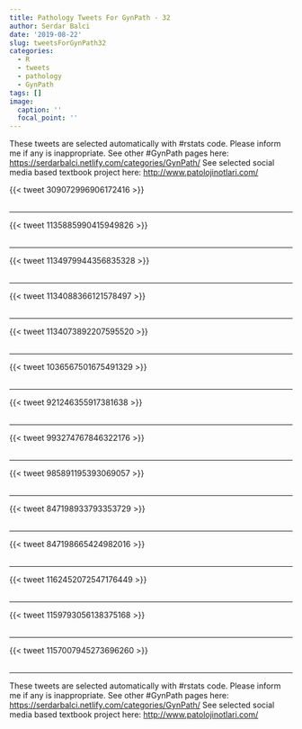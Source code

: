 ```yaml
---
title: Pathology Tweets For GynPath - 32
author: Serdar Balci
date: '2019-08-22'
slug: tweetsForGynPath32
categories:
  - R
  - tweets
  - pathology
  - GynPath
tags: []
image:
  caption: ''
  focal_point: ''
---
```



These tweets are selected automatically with #rstats code. Please inform me if any is inappropriate.
See other #GynPath pages here: https://serdarbalci.netlify.com/categories/GynPath/ 
See selected social media based textbook project here: http://www.patolojinotlari.com/

{{< tweet 309072996906172416 >}}
<br>
<br>
<hr>
{{< tweet 1135885990415949826 >}}
<br>
<br>
<hr>
{{< tweet 1134979944356835328 >}}
<br>
<br>
<hr>
{{< tweet 1134088366121578497 >}}
<br>
<br>
<hr>
{{< tweet 1134073892207595520 >}}
<br>
<br>
<hr>
{{< tweet 1036567501675491329 >}}
<br>
<br>
<hr>
{{< tweet 921246355917381638 >}}
<br>
<br>
<hr>
{{< tweet 993274767846322176 >}}
<br>
<br>
<hr>
{{< tweet 985891195393069057 >}}
<br>
<br>
<hr>
{{< tweet 847198933793353729 >}}
<br>
<br>
<hr>
{{< tweet 847198665424982016 >}}
<br>
<br>
<hr>
{{< tweet 1162452072547176449 >}}
<br>
<br>
<hr>
{{< tweet 1159793056138375168 >}}
<br>
<br>
<hr>
{{< tweet 1157007945273696260 >}}
<br>
<br>
<hr>


These tweets are selected automatically with #rstats code. Please inform me if any is inappropriate.
See other #GynPath pages here: https://serdarbalci.netlify.com/categories/GynPath/ 
See selected social media based textbook project here: http://www.patolojinotlari.com/
